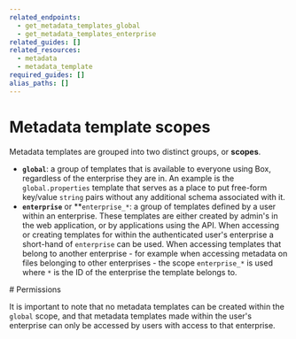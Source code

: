 ```yaml
---
related_endpoints:
  - get_metadata_templates_global
  - get_metadata_templates_enterprise
related_guides: []
related_resources:
  - metadata
  - metadata_template
required_guides: []
alias_paths: []
---
```


# Metadata template scopes

Metadata templates are grouped into two distinct groups, or **scopes**.

* **`global`**: a group of templates that is available to everyone using Box,
  regardless of the enterprise they are in. An example is the
  `global.properties` template that serves as a place to put free-form key/value
  `string` pairs without any additional schema associated with it.
* **`enterprise`** or **`enterprise_*`: a group of templates defined by a user
  within an enterprise. These templates are either created by admin's in the web
  application, or by applications using the API. When accessing or creating
  templates for within the authenticated user's enterprise a short-hand of
  `enterprise` can be used. When accessing templates that belong to another
  enterprise - for example when accessing metadata on files belonging to other
  enterprises - the scope `enterprise_*` is used where `*` is the ID of the
  enterprise the template belongs to.

<Message warning>
  # Permissions

  It is important to note that no metadata templates can be created within the
  `global` scope, and that metadata templates made within the user's enterprise
  can only be accessed by users with access to that enterprise.
</Message>
